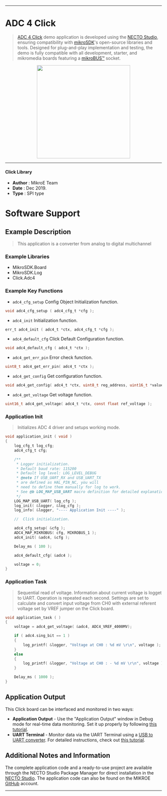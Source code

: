 
---
# ADC 4 Click

> [ADC 4 Click](https://www.mikroe.com/?pid_product=MIKROE-2879) demo application is developed using
the [NECTO Studio](https://www.mikroe.com/necto), ensuring compatibility with [mikroSDK](https://www.mikroe.com/mikrosdk)'s
open-source libraries and tools. Designed for plug-and-play implementation and testing, the demo is fully compatible with
all development, starter, and mikromedia boards featuring a [mikroBUS&trade;](https://www.mikroe.com/mikrobus) socket.

<p align="center">
  <img src="https://www.mikroe.com/?pid_product=MIKROE-2879&image=1" height=300px>
</p>

---

#### Click Library

- **Author**        : MikroE Team
- **Date**          : Dec 2019.
- **Type**          : SPI type

# Software Support

## Example Description

> This application is a converter from analog to digital multichannel 

### Example Libraries

- MikroSDK.Board
- MikroSDK.Log
- Click.Adc4

### Example Key Functions

- `adc4_cfg_setup` Config Object Initialization function. 
```c
void adc4_cfg_setup ( adc4_cfg_t *cfg );
``` 
 
- `adc4_init` Initialization function. 
```c
err_t adc4_init ( adc4_t *ctx, adc4_cfg_t *cfg );
```

- `adc4_default_cfg` Click Default Configuration function. 
```c
void adc4_default_cfg ( adc4_t *ctx );
```

- `adc4_get_err_pin` Error check function. 
```c
uint8_t adc4_get_err_pin( adc4_t *ctx );
```
 
- `adc4_get_config` Get configuration function. 
```c
void adc4_get_config( adc4_t *ctx, uint8_t reg_address, uint16_t *value );
```

- `adc4_get_voltage` Get voltage function. 
```c
uint16_t adc4_get_voltage( adc4_t *ctx, const float ref_voltage );
```

### Application Init

> Initializes ADC 4 driver and setups working mode.

```c
void application_init ( void )
{
    log_cfg_t log_cfg;
    adc4_cfg_t cfg;

    /** 
     * Logger initialization.
     * Default baud rate: 115200
     * Default log level: LOG_LEVEL_DEBUG
     * @note If USB_UART_RX and USB_UART_TX 
     * are defined as HAL_PIN_NC, you will 
     * need to define them manually for log to work. 
     * See @b LOG_MAP_USB_UART macro definition for detailed explanation.
     */
    LOG_MAP_USB_UART( log_cfg );
    log_init( &logger, &log_cfg );
    log_info( &logger, "---- Application Init ----" );

    //  Click initialization.

    adc4_cfg_setup( &cfg );
    ADC4_MAP_MIKROBUS( cfg, MIKROBUS_1 );
    adc4_init( &adc4, &cfg );

    Delay_ms ( 100 );

    adc4_default_cfg( &adc4 );

    voltage = 0;
}
```

### Application Task

> Sequential read of voltage. Information about
> current voltage is logget to UART. Operation is repeated each second. Settings are set
> to calculate and convert input voltage from CH0 with external referent voltage set by VREF jumper on the Click board.

```c
void application_task ( )
{
    voltage = adc4_get_voltage( &adc4, ADC4_VREF_4000MV);

    if ( adc4.sing_bit == 1 )
    {
        log_printf( &logger, "Voltage at CH0 : %d mV \r\n", voltage );
    }
    else
    {
        log_printf( &logger, "Voltage at CH0 : - %d mV \r\n", voltage );
    }

    Delay_ms ( 1000 );
}
```

## Application Output

This Click board can be interfaced and monitored in two ways:
- **Application Output** - Use the "Application Output" window in Debug mode for real-time data monitoring.
Set it up properly by following [this tutorial](https://www.youtube.com/watch?v=ta5yyk1Woy4).
- **UART Terminal** - Monitor data via the UART Terminal using
a [USB to UART converter](https://www.mikroe.com/click/interface/usb?interface*=uart,uart). For detailed instructions,
check out [this tutorial](https://help.mikroe.com/necto/v2/Getting%20Started/Tools/UARTTerminalTool).

## Additional Notes and Information

The complete application code and a ready-to-use project are available through the NECTO Studio Package Manager for 
direct installation in the [NECTO Studio](https://www.mikroe.com/necto). The application code can also be found on
the MIKROE [GitHub](https://github.com/MikroElektronika/mikrosdk_click_v2) account.

---
